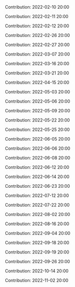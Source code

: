 Contribution: 2022-02-10 20:00

Contribution: 2022-02-11 20:00

Contribution: 2022-02-12 20:00

Contribution: 2022-02-26 20:00

Contribution: 2022-02-27 20:00

Contribution: 2022-03-07 20:00

Contribution: 2022-03-16 20:00

Contribution: 2022-03-21 20:00

Contribution: 2022-04-15 20:00

Contribution: 2022-05-03 20:00

Contribution: 2022-05-06 20:00

Contribution: 2022-05-09 20:00

Contribution: 2022-05-22 20:00

Contribution: 2022-05-25 20:00

Contribution: 2022-06-05 20:00

Contribution: 2022-06-06 20:00

Contribution: 2022-06-08 20:00

Contribution: 2022-06-12 20:00

Contribution: 2022-06-14 20:00

Contribution: 2022-06-23 20:00

Contribution: 2022-07-12 20:00

Contribution: 2022-07-22 20:00

Contribution: 2022-08-02 20:00

Contribution: 2022-08-16 20:00

Contribution: 2022-09-04 20:00

Contribution: 2022-09-18 20:00

Contribution: 2022-09-19 20:00

Contribution: 2022-09-26 20:00

Contribution: 2022-10-14 20:00

Contribution: 2022-11-02 20:00

